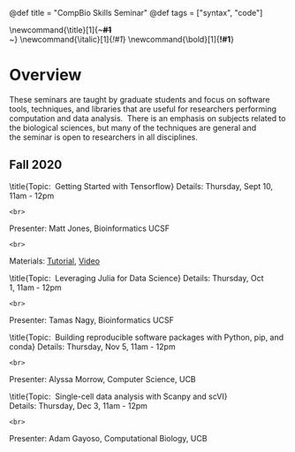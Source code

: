 @def title = "CompBio Skills Seminar"
@def tags = ["syntax", "code"]

\newcommand{\title}[1]{~~~<span style="font-weight: 750">#1</span><br>~~~}
\newcommand{\italic}[1]{_*!#1*_}
\newcommand{\bold}[1]{__!#1__}

# Overview

<!-- \tableofcontents -->

These seminars are taught by graduate students and focus on software tools, techniques, and libraries that are useful for researchers performing computation and data analysis.  There is an emphasis on subjects related to the biological sciences, but many of the techniques are general and the seminar is open to researchers in all disciplines.

## Fall 2020

\title{Topic:  Getting Started with Tensorflow}
Details: Thursday, Sept 10, 11am - 12pm
~~~
<br>
~~~
Presenter: Matt Jones, Bioinformatics UCSF
~~~
<br>
~~~
Materials: [Tutorial](/pages/tensorflow), [Video](https://www.youtube.com/watch?v=Sw7yAEpLCXc)

\title{Topic:  Leveraging Julia for Data Science}
Details: Thursday, Oct 1, 11am - 12pm
~~~
<br>
~~~
Presenter: Tamas Nagy, Bioinformatics UCSF

\title{Topic:  Building reproducible software packages with Python, pip, and conda}
Details: Thursday, Nov 5, 11am - 12pm
~~~
<br>
~~~
Presenter: Alyssa Morrow, Computer Science, UCB

\title{Topic:  Single-cell data analysis with Scanpy and scVI}
Details: Thursday, Dec 3, 11am - 12pm
~~~
<br>
~~~
Presenter: Adam Gayoso, Computational Biology, UCB
